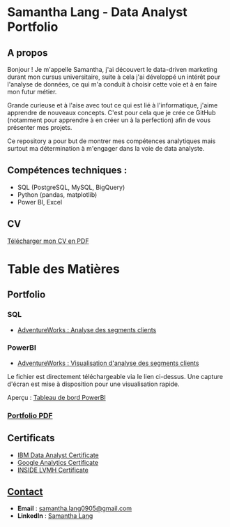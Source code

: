 # Samantha Lang - Data Analyst Portfolio

## A propos

Bonjour ! Je m'appelle Samantha, j'ai découvert le data-driven marketing durant mon cursus universitaire, suite à cela j'ai développé un intérêt pour l'analyse de données, ce qui m'a conduit à choisir cette voie et à en faire mon futur métier.

Grande curieuse et à l'aise avec tout ce qui est lié à l'informatique, j'aime apprendre de nouveaux concepts. C'est pour cela que je crée ce GitHub (notamment pour apprendre à en créer un à la perfection) afin de vous présenter mes projets.

Ce repository a pour but de montrer mes compétences analytiques mais surtout ma détermination à m'engager dans la voie de data analyste.

## Compétences techniques :
- SQL (PostgreSQL, MySQL, BigQuery)
- Python (pandas, matplotlib)
- Power BI, Excel


## CV
[Télécharger mon CV en PDF](CV_SLANG.pdf)


# Table des Matières

## Portfolio
### SQL
- [AdventureWorks : Analyse des segments clients](https://github.com/samanthalang/projet1/blob/main/SQL/adventureworks_segment_clients.sql)

### PowerBI
- [AdventureWorks : Visualisation d'analyse des segments clients](https://github.com/samanthalang/projet1/blob/main/PowerBI/adventureworks_segment_clients.pbix)

Le fichier est directement téléchargeable via le lien ci-dessus. Une capture d'écran est mise à disposition pour une visualisation rapide.

Aperçu : [Tableau de bord PowerBI](https://github.com/samanthalang/projet1/blob/main/Images/adventureworks.png)

### [Portfolio PDF](portfolio_SLANG.pdf)

## Certificats
- [IBM Data Analyst Certificate](IBM_Certificate1.pdf)
- [Google Analytics Certificate](Google_Certificate.pdf)
- [INSIDE LVMH Certificate](INSIDELVMH.pdf)

## [Contact](#contact)

- **Email** : [samantha.lang0905@gmail.com](mailto:samantha.lang0905@gmail.com)
- **LinkedIn** : [Samantha Lang](https://www.linkedin.com/in/samantha-lang-a265091b9/)